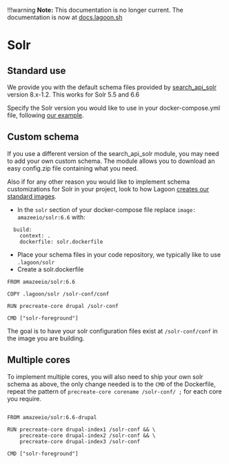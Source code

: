 !!!warning
    **Note:** This documentation is no longer current. The documentation is now at [docs.lagoon.sh](https://docs.lagoon.sh)

# Solr

## Standard use
We provide you with the default schema files provided by [search_api_solr](https://www.drupal.org/project/search_api_solr) version 8.x-1.2. This works for Solr 5.5 and 6.6

Specify the Solr version you would like to use in your docker-compose.yml file, following [our example](https://github.com/amazeeio/drupal-example/blob/master/docker-compose.yml#L103-L111).

## Custom schema
If you use a different version of the search_api_solr module, you may need to add your own custom schema. The module allows you to download an easy config.zip file containing what you need.

Also if for any other reason you would like to implement schema customizations for Solr in your project, look to how Lagoon [creates our standard images](https://github.com/amazeeio/lagoon/blob/master/images/solr-drupal/Dockerfile).

* In the `solr` section of your docker-compose file replace `image: amazeeio/solr:6.6` with:

```
  build:
    context: .
    dockerfile: solr.dockerfile
```

*  Place your schema files in your code repository, we typically like to use `.lagoon/solr`
*  Create a solr.dockerfile

```
FROM amazeeio/solr:6.6

COPY .lagoon/solr /solr-conf/conf

RUN precreate-core drupal /solr-conf

CMD ["solr-foreground"]
```

The goal is to have your solr configuration files exist at `/solr-conf/conf` in the image you are building.

## Multiple cores

To implement multiple cores, you will also need to ship your own solr schema as above, the only change needed is to the `CMD` of the Dockerfile, repeat the pattern of `precreate-core corename /solr-conf/ ;` for each core you require.

```

FROM amazeeio/solr:6.6-drupal

RUN precreate-core drupal-index1 /solr-conf && \
    precreate-core drupal-index2 /solr-conf && \
    precreate-core drupal-index3 /solr-conf

CMD ["solr-foreground"]

```
